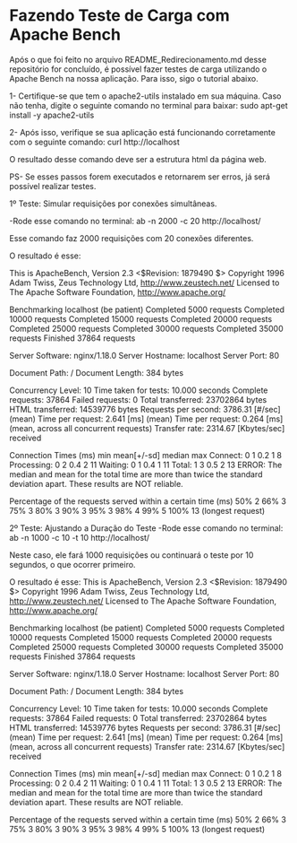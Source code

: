 # Fazendo Teste de Carga com Apache Bench

Após o que foi feito no arquivo README_Redirecionamento.md desse repositório for concluído, é possível fazer testes de carga utilizando o Apache Bench na nossa aplicação. Para isso, sigo o tutorial abaixo.


1- Certifique-se que tem o apache2-utils instalado em sua máquina. Caso não tenha, digite o seguinte comando no terminal para baixar:
sudo apt-get install -y apache2-utils

2- Após isso, verifique se sua aplicação está funcionando corretamente com o seguinte comando:
curl http://localhost

O resultado desse comando deve ser a estrutura html da página web.

PS- Se esses passos forem executados e retornarem ser erros, já será possível realizar testes.


1º Teste: Simular requisições por conexões simultâneas.
  
  -Rode esse comando no terminal:
  ab -n 2000 -c 20 http://localhost/

  Esse comando faz 2000 requisições com 20 conexões diferentes.

  O resultado é esse:
  
  This is ApacheBench, Version 2.3 <$Revision: 1879490 $>
  Copyright 1996 Adam Twiss, Zeus Technology Ltd, http://www.zeustech.net/
  Licensed to The Apache Software Foundation, http://www.apache.org/
  
  Benchmarking localhost (be patient)
  Completed 5000 requests
  Completed 10000 requests
  Completed 15000 requests
  Completed 20000 requests
  Completed 25000 requests
  Completed 30000 requests
  Completed 35000 requests
  Finished 37864 requests
  
  
  Server Software:        nginx/1.18.0
  Server Hostname:        localhost
  Server Port:            80
  
  Document Path:          /
  Document Length:        384 bytes
  
  Concurrency Level:      10
  Time taken for tests:   10.000 seconds
  Complete requests:      37864
  Failed requests:        0
  Total transferred:      23702864 bytes
  HTML transferred:       14539776 bytes
  Requests per second:    3786.31 [#/sec] (mean)
  Time per request:       2.641 [ms] (mean)
  Time per request:       0.264 [ms] (mean, across all concurrent requests)
  Transfer rate:          2314.67 [Kbytes/sec] received
  
  Connection Times (ms)
                min  mean[+/-sd] median   max
  Connect:        0    1   0.2      1       8
  Processing:     0    2   0.4      2      11
  Waiting:        0    1   0.4      1      11
  Total:          1    3   0.5      2      13
  ERROR: The median and mean for the total time are more than twice the standard
         deviation apart. These results are NOT reliable.
  
  Percentage of the requests served within a certain time (ms)
    50%      2
    66%      3
    75%      3
    80%      3
    90%      3
    95%      3
    98%      4
    99%      5
   100%     13 (longest request)


2º Teste: Ajustando a Duração do Teste
  -Rode esse comando no terminal:
  ab -n 1000 -c 10 -t 10 http://localhost/

  Neste caso, ele fará 1000 requisições ou continuará o teste por 10 segundos, o que ocorrer primeiro.

  O resultado é esse:
  This is ApacheBench, Version 2.3 <$Revision: 1879490 $>
  Copyright 1996 Adam Twiss, Zeus Technology Ltd, http://www.zeustech.net/
  Licensed to The Apache Software Foundation, http://www.apache.org/
  
  Benchmarking localhost (be patient)
  Completed 5000 requests
  Completed 10000 requests
  Completed 15000 requests
  Completed 20000 requests
  Completed 25000 requests
  Completed 30000 requests
  Completed 35000 requests
  Finished 37864 requests
  
  
  Server Software:        nginx/1.18.0
  Server Hostname:        localhost
  Server Port:            80
  
  Document Path:          /
  Document Length:        384 bytes
  
  Concurrency Level:      10
  Time taken for tests:   10.000 seconds
  Complete requests:      37864
  Failed requests:        0
  Total transferred:      23702864 bytes
  HTML transferred:       14539776 bytes
  Requests per second:    3786.31 [#/sec] (mean)
  Time per request:       2.641 [ms] (mean)
  Time per request:       0.264 [ms] (mean, across all concurrent requests)
  Transfer rate:          2314.67 [Kbytes/sec] received
  
  Connection Times (ms)
                min  mean[+/-sd] median   max
  Connect:        0    1   0.2      1       8
  Processing:     0    2   0.4      2      11
  Waiting:        0    1   0.4      1      11
  Total:          1    3   0.5      2      13
  ERROR: The median and mean for the total time are more than twice the standard
         deviation apart. These results are NOT reliable.
  
  Percentage of the requests served within a certain time (ms)
    50%      2
    66%      3
    75%      3
    80%      3
    90%      3
    95%      3
    98%      4
    99%      5
   100%     13 (longest request)
